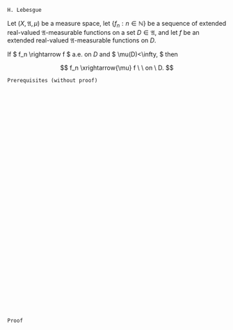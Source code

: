 ```
H. Lebesgue
```
Let $(X, \mathfrak{A}, \mu)$ be a measure space,
let $\{f_n: n \in \mathbb{N}\}$ be a sequence of extended real-valued $\mathfrak{A}$-measurable functions on a set $D\in\mathfrak{A}$, and let $f$ be an extended real-valued $\mathfrak{A}$-measurable functions on $D$.

If 
$
f_n \rightarrow f
$
a.e. on $D$
and 
$
\mu(D)<\infty,
$
then
 
$$
f_n \xrightarrow{\mu} f \ \ on \ D.
$$


```
Prerequisites (without proof)
```

<br>
<br>
<br>
<br>
<br>
<br>
<br>
<br>
<br>
<br>
<br>
<br>
<br>
<br>
<br>
<br>
<br>
<br>
<br>
<br>
<br>
<br>
<br>
<br>
<br>
<br>
<br>
<br>
<br>
<br>


```
Proof
```

